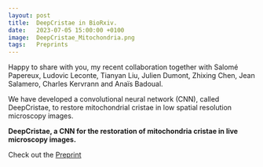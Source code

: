 ```yaml
---
layout: post
title:  DeepCristae in BioRxiv.
date:   2023-07-05 15:00:00 +0100
image:  DeepCristae_Mitochondria.png
tags:   Preprints
---
```


Happy to share with you, my recent collaboration together with Salomé Papereux, Ludovic Leconte, Tianyan Liu, Julien Dumont, Zhixing Chen, Jean Salamero, Charles Kervrann and Anaïs Badoual.

We have developed a convolutional neural network (CNN), called DeepCristae, to restore mitochondrial cristae in low spatial resolution microscopy images.

<strong>DeepCristae, a CNN for the restoration of mitochondria cristae in live microscopy images.</strong>


Check out the [Preprint][manuscript-DeepCristae]


[manuscript-DeepCristae]: https://doi.org/10.1101/2023.07.05.547594
